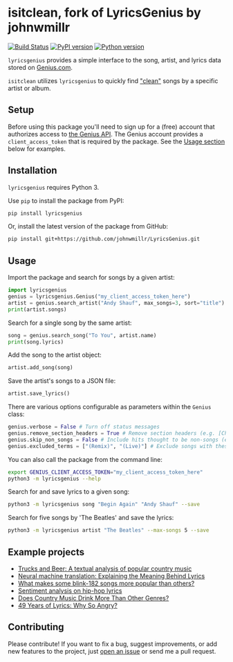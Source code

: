 # isitclean, fork of LyricsGenius by johnwmillr
[![Build Status](https://travis-ci.org/johnwmillr/LyricsGenius.svg?branch=master)](https://travis-ci.org/johnwmillr/LyricsGenius)
[![PyPI version](https://badge.fury.io/py/lyricsgenius.svg)](https://pypi.org/project/lyricsgenius/)
[![Python version](https://img.shields.io/badge/python-3.x-brightgreen.svg)](https://pypi.org/project/lyricsgenius/)

`lyricsgenius` provides a simple interface to the song, artist, and lyrics data stored on [Genius.com](https://www.genius.com).

`isitclean` utilizes `lyricsgenius` to quickly find ["clean"](https://www.fcc.gov/consumers/guides/obscene-indecent-and-profane-broadcasts) songs by a specific artist or album.

## Setup
Before using this package you'll need to sign up for a (free) account that authorizes access to [the Genius API](http://genius.com/api-clients). The Genius account provides a `client_access_token` that is required by the package. See the [Usage section](https://github.com/johnwmillr/LyricsGenius#usage) below for examples.

## Installation
`lyricsgenius` requires Python 3.

Use `pip` to install the package from PyPI:

```bash
pip install lyricsgenius
```

Or, install the latest version of the package from GitHub:

```bash
pip install git+https://github.com/johnwmillr/LyricsGenius.git
```

## Usage
Import the package and search for songs by a given artist:

```python
import lyricsgenius
genius = lyricsgenius.Genius("my_client_access_token_here")
artist = genius.search_artist("Andy Shauf", max_songs=3, sort="title")
print(artist.songs)
```

Search for a single song by the same artist:

```python
song = genius.search_song("To You", artist.name)
print(song.lyrics)
```

Add the song to the artist object:

```python
artist.add_song(song)
```

Save the artist's songs to a JSON file:

```python
artist.save_lyrics()
```

There are various options configurable as parameters within the `Genius` class:

```python
genius.verbose = False # Turn off status messages
genius.remove_section_headers = True # Remove section headers (e.g. [Chorus]) from lyrics when searching
genius.skip_non_songs = False # Include hits thought to be non-songs (e.g. track lists)
genius.excluded_terms = ["(Remix)", "(Live)"] # Exclude songs with these words in their title
```

You can also call the package from the command line:

```bash
export GENIUS_CLIENT_ACCESS_TOKEN="my_client_access_token_here"
python3 -m lyricsgenius --help
```

Search for and save lyrics to a given song:

```bash
python3 -m lyricsgenius song "Begin Again" "Andy Shauf" --save
```

Search for five songs by 'The Beatles' and save the lyrics:

```bash
python3 -m lyricsgenius artist "The Beatles" --max-songs 5 --save
```

## Example projects

  - [Trucks and Beer: A textual analysis of popular country music](http://www.johnwmillr.com/trucks-and-beer/)
  - [Neural machine translation: Explaining the Meaning Behind Lyrics](https://github.com/tsandefer/dsi_capstone_3)
  - [What makes some blink-182 songs more popular than others?](http://jdaytn.com/posts/download-blink-182-data/)
  - [Sentiment analysis on hip-hop lyrics](https://github.com/Hugo-Nattagh/2017-Hip-Hop)
  - [Does Country Music Drink More Than Other Genres?](https://towardsdatascience.com/does-country-music-drink-more-than-other-genres-a21db901940b)
  - [49 Years of Lyrics: Why So Angry?](https://towardsdatascience.com/49-years-of-lyrics-why-so-angry-1adf0a3fa2b4)

## Contributing
Please contribute! If you want to fix a bug, suggest improvements, or add new features to the project, just [open an issue](https://github.com/johnwmillr/LyricsGenius/issues) or send me a pull request.
